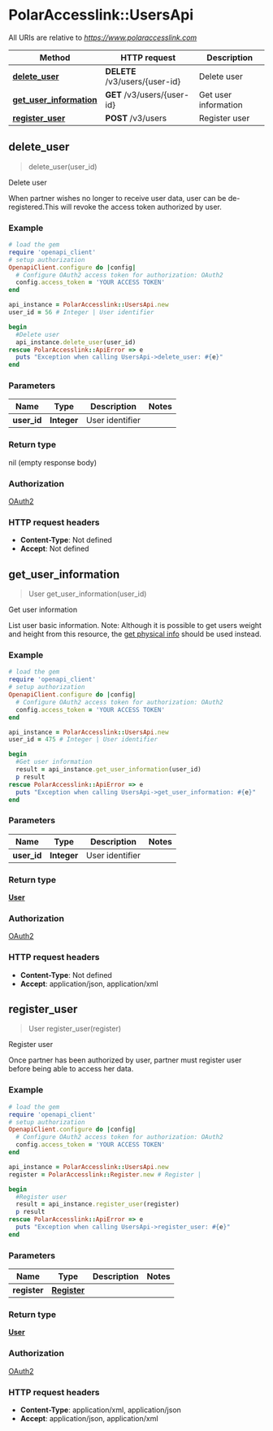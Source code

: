 # PolarAccesslink::UsersApi

All URIs are relative to *https://www.polaraccesslink.com*

Method | HTTP request | Description
------------- | ------------- | -------------
[**delete_user**](UsersApi.md#delete_user) | **DELETE** /v3/users/{user-id} | Delete user
[**get_user_information**](UsersApi.md#get_user_information) | **GET** /v3/users/{user-id} | Get user information
[**register_user**](UsersApi.md#register_user) | **POST** /v3/users | Register user



## delete_user

> delete_user(user_id)

Delete user

When partner wishes no longer to receive user data, user can be de-registered.This will revoke the access token authorized by user.

### Example

```ruby
# load the gem
require 'openapi_client'
# setup authorization
OpenapiClient.configure do |config|
  # Configure OAuth2 access token for authorization: OAuth2
  config.access_token = 'YOUR ACCESS TOKEN'
end

api_instance = PolarAccesslink::UsersApi.new
user_id = 56 # Integer | User identifier

begin
  #Delete user
  api_instance.delete_user(user_id)
rescue PolarAccesslink::ApiError => e
  puts "Exception when calling UsersApi->delete_user: #{e}"
end
```

### Parameters


Name | Type | Description  | Notes
------------- | ------------- | ------------- | -------------
 **user_id** | **Integer**| User identifier |

### Return type

nil (empty response body)

### Authorization

[OAuth2](../README.md#OAuth2)

### HTTP request headers

- **Content-Type**: Not defined
- **Accept**: Not defined


## get_user_information

> User get_user_information(user_id)

Get user information

List user basic information. Note: Although it is possible to get users weight and height from this resource, the [get physical info](#get-physical-info) should be used instead.

### Example

```ruby
# load the gem
require 'openapi_client'
# setup authorization
OpenapiClient.configure do |config|
  # Configure OAuth2 access token for authorization: OAuth2
  config.access_token = 'YOUR ACCESS TOKEN'
end

api_instance = PolarAccesslink::UsersApi.new
user_id = 475 # Integer | User identifier

begin
  #Get user information
  result = api_instance.get_user_information(user_id)
  p result
rescue PolarAccesslink::ApiError => e
  puts "Exception when calling UsersApi->get_user_information: #{e}"
end
```

### Parameters


Name | Type | Description  | Notes
------------- | ------------- | ------------- | -------------
 **user_id** | **Integer**| User identifier |

### Return type

[**User**](User.md)

### Authorization

[OAuth2](../README.md#OAuth2)

### HTTP request headers

- **Content-Type**: Not defined
- **Accept**: application/json, application/xml


## register_user

> User register_user(register)

Register user

Once partner has been authorized by user, partner must register user before being able to access her data.

### Example

```ruby
# load the gem
require 'openapi_client'
# setup authorization
OpenapiClient.configure do |config|
  # Configure OAuth2 access token for authorization: OAuth2
  config.access_token = 'YOUR ACCESS TOKEN'
end

api_instance = PolarAccesslink::UsersApi.new
register = PolarAccesslink::Register.new # Register |

begin
  #Register user
  result = api_instance.register_user(register)
  p result
rescue PolarAccesslink::ApiError => e
  puts "Exception when calling UsersApi->register_user: #{e}"
end
```

### Parameters


Name | Type | Description  | Notes
------------- | ------------- | ------------- | -------------
 **register** | [**Register**](Register.md)|  |

### Return type

[**User**](User.md)

### Authorization

[OAuth2](../README.md#OAuth2)

### HTTP request headers

- **Content-Type**: application/xml, application/json
- **Accept**: application/json, application/xml

